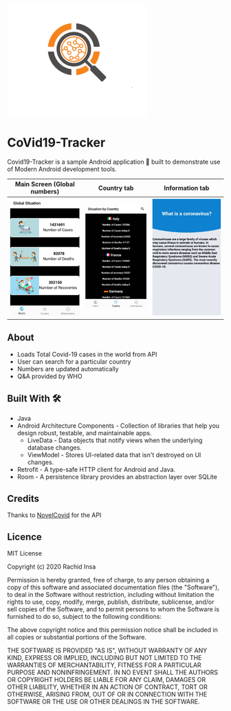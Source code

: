 ![](images/logo1.png)
# CoVid19-Tracker

Covid19-Tracker  is a sample Android application 📱 built to demonstrate use of Modern Android development tools.

| Main Screen (Global numbers)      |  Country tab |  Information tab |
| ----------- | ----------- |----------- |
|![](images/home.jpeg)|![](images/country.jpeg)|![](images/info2.jpeg)|

## About

- Loads Total Covid-19 cases in the world from API
- User can search for a particular country 
- Numbers are updated automatically
- Q&A provided by WHO

## Built With 🛠

- Java
- Android Architecture Components - Collection of libraries that help you design robust, testable, and maintainable apps.
    - LiveData - Data objects that notify views when the underlying database changes.
    - ViewModel - Stores UI-related data that isn't destroyed on UI changes.
- Retrofit - A type-safe HTTP client for Android and Java.
- Room - A persistence library provides an abstraction layer over SQLite

## Credits

Thanks to [NovelCovid](https://github.com/NovelCOVID/API) for the API

## Licence

MIT License

Copyright (c) 2020 Rachid Insa

Permission is hereby granted, free of charge, to any person obtaining a copy
of this software and associated documentation files (the "Software"), to deal
in the Software without restriction, including without limitation the rights
to use, copy, modify, merge, publish, distribute, sublicense, and/or sell
copies of the Software, and to permit persons to whom the Software is
furnished to do so, subject to the following conditions:

The above copyright notice and this permission notice shall be included in all
copies or substantial portions of the Software.

THE SOFTWARE IS PROVIDED "AS IS", WITHOUT WARRANTY OF ANY KIND, EXPRESS OR
IMPLIED, INCLUDING BUT NOT LIMITED TO THE WARRANTIES OF MERCHANTABILITY,
FITNESS FOR A PARTICULAR PURPOSE AND NONINFRINGEMENT. IN NO EVENT SHALL THE
AUTHORS OR COPYRIGHT HOLDERS BE LIABLE FOR ANY CLAIM, DAMAGES OR OTHER
LIABILITY, WHETHER IN AN ACTION OF CONTRACT, TORT OR OTHERWISE, ARISING FROM,
OUT OF OR IN CONNECTION WITH THE SOFTWARE OR THE USE OR OTHER DEALINGS IN THE
SOFTWARE.
